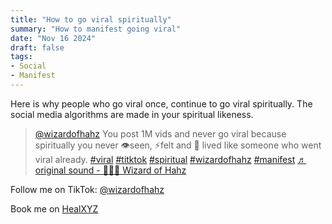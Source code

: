 ```yaml
---
title: "How to go viral spiritually"
summary: "How to manifest going viral"
date: "Nov 16 2024"
draft: false
tags:
- Social
- Manifest
---
```


Here is why people who go viral once, continue to go viral spiritually. The social media algorithms are made in your spiritual likeness. 

<blockquote class="tiktok-embed" cite="https://www.tiktok.com/@wizardofhahz/video/7439046934632992031" data-video-id="7439046934632992031" style="max-width: 605px;min-width: 325px;" > <section> <a target="_blank" title="@wizardofhahz" href="https://www.tiktok.com/@wizardofhahz?refer=embed">@wizardofhahz</a> You post 1M vids and never go viral because spiritually you never 👁️seen, ⚡️felt and 🤩 lived like someone who went viral already. <a title="viral" target="_blank" href="https://www.tiktok.com/tag/viral?refer=embed">#viral</a> <a title="titktok" target="_blank" href="https://www.tiktok.com/tag/titktok?refer=embed">#titktok</a> <a title="spiritual" target="_blank" href="https://www.tiktok.com/tag/spiritual?refer=embed">#spiritual</a> <a title="wizardofhahz" target="_blank" href="https://www.tiktok.com/tag/wizardofhahz?refer=embed">#wizardofhahz</a> <a title="manifest" target="_blank" href="https://www.tiktok.com/tag/manifest?refer=embed">#manifest</a> <a target="_blank" title="♬ original sound - 🧙🏼‍♂️ Wizard of Hahz" href="https://www.tiktok.com/music/original-sound-7439046860737760030?refer=embed">♬ original sound - 🧙🏼‍♂️ Wizard of Hahz</a> </section> </blockquote> <script async src="https://www.tiktok.com/embed.js"></script>

Follow me on TikTok: [@wizardofhahz](https://tiktok.com/@wizardofhahz)

Book me on [HealXYZ](https://healxyz.com)